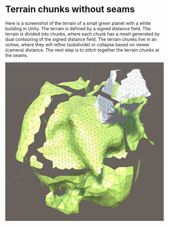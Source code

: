 # Terrain chunks without seams

Here is a screenshot of the terrain of a small green planet with a white building in Unity. The terrain is defined by a signed distance field. The terrain is divided into chunks, where each chunk has a mesh generated by dual contouring of the signed distance field. The terrain chunks live in an octree, where they will refine (subdivide) or collapse based on viewer (camera) distance. The next step is to stitch together the terrain chunks at the seams.

![Terrain chunks without seams](unseamly.png)
